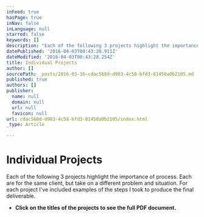 ```yaml
---
inFeed: true
hasPage: true
inNav: false
inLanguage: null
starred: false
keywords: []
description: "Each of the following 3 projects highlight the importance of process. Each are for the same client, but a different problem and situation. For each project I've included examples of the steps I took to get to my final product."
datePublished: '2016-04-03T00:43:28.911Z'
dateModified: '2016-04-03T00:43:28.254Z'
title: Individual Projects
author: []
sourcePath: _posts/2016-03-16-cdac568d-d983-4c58-bfd3-81450a0b2105.md
published: true
authors: []
publisher:
  name: null
  domain: null
  url: null
  favicon: null
url: cdac568d-d983-4c58-bfd3-81450a0b2105/index.html
_type: Article

---
```

# Individual Projects

Each of the following 3 projects highlight the importance of process. Each are for the same client, but take on a different problem and situation. For each project I've included examples of the steps I took to produce the final deliverable.

* **Click on the titles of the projects to see the full PDF document.**